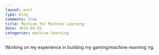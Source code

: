 ```yaml
---
layout: post
type: blog
comments: true
title: Machine for Machine Learning
date: 2015-05-25
categories: machine-learning
---
```

Working on my experience in building my gaming/machine-learning rig.


